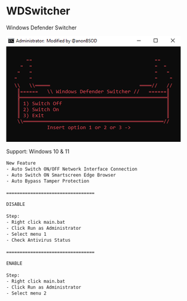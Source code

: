 # WDSwitcher
Windows Defender Switcher

![Preview](https://github.com/Pl4nkt0wn/WDSwitcher/blob/main/Prog.PNG)

Support: Windows 10 & 11
```
New Feature
- Auto Switch ON/OFF Network Interface Connection
- Auto Switch ON Smartscreen Edge Browser
- Auto Bypass Tamper Protection

=================================
```
```
DISABLE

Step:
- Right click main.bat
- Click Run as Administrator
- Select menu 1
- Check Antivirus Status

=================================
```
```
ENABLE

Step:
- Right click main.bat
- Click Run as Administrator
- Select menu 2
```
